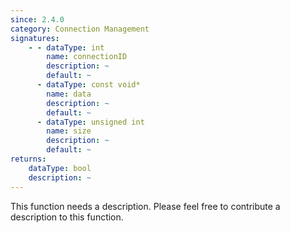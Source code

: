 ```yaml
---
since: 2.4.0
category: Connection Management
signatures:
    - - dataType: int
        name: connectionID
        description: ~
        default: ~
      - dataType: const void*
        name: data
        description: ~
        default: ~
      - dataType: unsigned int
        name: size
        description: ~
        default: ~
returns:
    dataType: bool
    description: ~
---
```


This function needs a description. Please feel free to contribute a description to this function.
